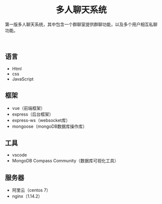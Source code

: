 <h1 align="center">多人聊天系统</h1>

第一版多人聊天系统，其中包含一个群聊室提供群聊功能，以及多个用户相互私聊功能。

<br/>

## 语言

+ Html
+ css
+ JavaScript

## 框架

+ vue（前端框架）
+ express（后台框架）
+ express-ws（websocket库）
+ mongoose（mongoDB数据库操作库）

## 工具

+ vscode
+ MongoDB Compass Community（数据库可视化工具）

## 服务器

+ 阿里云（centos 7）
+ nginx（1.14.2）
